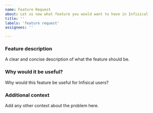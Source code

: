 ```yaml
---
name: Feature Request
about: Let us now what feature you would want to have in Infisical
title: ''
labels: 'feature request'
assignees: ''

---
```


### Feature description
A clear and concise description of what the feature should be.

### Why would it be useful?
Why would this feature be useful for Infisical users? 

### Additional context
Add any other context about the problem here.
